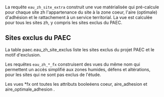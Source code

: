 La requête `eau_zh_site_extra` construit une vue matérialisée qui pré-calcule pour chaque site zh l'appartenance du site à la zone coeur, l'aire (optimale) d'adhésion et le rattachement à un service territorial. La vue est calculée pour tous les sites zh, y compris les sites exclus du PAEC.

## Sites exclus du PAEC

La table paec.eau_zh_site_exclus liste les sites exclus du projet PAEC et le motif d'exclusion.

Les requêtes `eau_zh_*_fx` construisent des vues du même nom qui permettent un accès simplifié aux zones humides, défens et altérations, pour les sites qui ne sont pas exclus de l'étude.

Les vues \*fx ont toutes les attributs booleéens coeur, aire_adhesion et aire_optimale_adhesion .
